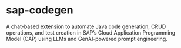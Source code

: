 # sap-codegen
A chat-based extension to automate Java code generation, CRUD operations, and test creation in SAP’s Cloud Application Programming Model (CAP) using LLMs and GenAI-powered prompt engineering.
